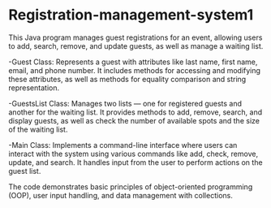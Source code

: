 # Registration-management-system1

This Java program manages guest registrations for an event, allowing users to add, search, remove, and update guests, as well as manage a waiting list.

-Guest Class: Represents a guest with attributes like last name, first name, email, and phone number. It includes methods for accessing and modifying these attributes, as well as methods for equality comparison and string representation.

-GuestsList Class: Manages two lists — one for registered guests and another for the waiting list. It provides methods to add, remove, search, and display guests, as well as check the number of available spots and the size of the waiting list.

-Main Class: Implements a command-line interface where users can interact with the system using various commands like add, check, remove, update, and search. It handles input from the user to perform actions on the guest list.

The code demonstrates basic principles of object-oriented programming (OOP), user input handling, and data management with collections.
